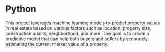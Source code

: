 # Python
This project leverages machine learning models to predict property values in real estate based on various factors such as location, property size, construction quality, neighborhood, and more. The goal is to create a predictive model that can help both buyers and sellers by accurately estimating the current market value of a property.
